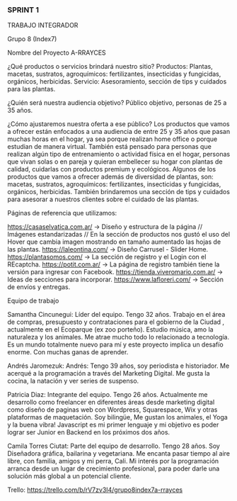 ### SPRINT 1 

TRABAJO INTEGRADOR 

Grupo 8 (Index7)

Nombre del Proyecto
A-RRAYCES

¿Qué productos o servicios brindará nuestro sitio? 
Productos: Plantas, macetas, sustratos, agroquímicos: fertilizantes, insecticidas y fungicidas, orgánicos, herbicidas. 
Servicio: Asesoramiento, sección de tips y cuidados para las plantas. 

¿Quién será nuestra audiencia objetivo? 
Público objetivo, personas de 25 a 35 años. 

¿Cómo ajustaremos nuestra oferta a ese público? 
Los productos que vamos a ofrecer están enfocados a una audiencia de entre 25 y 35 años que pasan muchas horas en el hogar, ya sea porque realizan home office o porque estudian de manera virtual. También está pensado para personas que realizan algún tipo de entrenamiento o actividad física en el hogar, personas que vivan solas o en pareja y quieran embellecer su hogar con plantas de calidad, cuidarlas con productos premium y ecológicos.
Algunos de los productos que vamos a ofrecer además de diversidad de plantas, son: macetas, sustratos, agroquímicos: fertilizantes, insecticidas y fungicidas, orgánicos, herbicidas. También brindaremos una sección de tips y cuidados para asesorar a nuestros clientes sobre el cuidado de las plantas. 

Páginas de referencia que utilizamos:

https://casaselvatica.com.ar/ → Diseño y estructura de la página // Imágenes estandarizadas // En la sección de productos nos gustó el uso del Hover que cambia imagen mostrando en tamaño aumentado las hojas de las plantas.
https://laleontina.com/ → Diseño Carrusel - Slider Home. 
https://plantasomos.com/ → La sección de registro y el Login con el REcaptcha.
https://potit.com.ar/ → La página de registro también tiene la versión para ingresar con Facebook.
https://tienda.viveromario.com.ar/ → Ideas de secciones para incorporar.
https://www.lafloreri.com/ → Sección de envíos y entregas.

Equipo de trabajo 

Samantha Cincunegui: Líder del equipo. Tengo 32 años. Trabajo en el área de compras, presupuesto y contrataciones para el gobierno de la Ciudad , actualmente en el Ecoparque (ex zoo porteño). Estudio música, amo la naturaleza y los animales. Me atrae mucho todo lo relacionado a tecnología. Es un mundo totalmente nuevo para mí y este proyecto implica un desafío enorme.  Con muchas ganas de aprender. 

Andrés Jaromezuk: Andrés: Tengo 39 años, soy periodista e historiador. Me acerqué a la programación a través del Marketing Digital. Me gusta la cocina, la natación y ver series de suspenso.

Patricia Diaz: Integrante del equipo. Tengo 26 años. Actualmente me desarrollo como freelancer en diferentes áreas desde marketing digital como diseño de paginas web con Wordpress, Squarespace, Wix y otras plataformas de maquetación. Soy bilingüe, Me gustan los animales, el Yoga y la buena vibra! Javascript es mi primer lenguaje y mi objetivo es poder lograr ser Junior en Backend en los próximos dos años. 

Camila Torres Ciutat: Parte del equipo de desarrollo. Tengo 28 años. Soy Diseñadora gráfica, bailarina y vegetariana. Me encanta pasar tiempo al aire libre, con familia, amigos y mi perra, Cali. Mi interés por la programación arranca desde un lugar de crecimiento profesional, para poder darle una solución más global a un potencial cliente. 

Trello: https://trello.com/b/rV7zv3I4/grupo8index7a-rrayces


